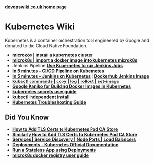 
#### [devopswiki.co.uk home page](/)

# Kubernetes Wiki

Kubernetes is a container orchestration tool engineered by Google and donated to the Cloud Native Foundation.

- **[microk8s | install a kubernetes cluster](/kubernetes/microk8s-install)**
- **[microk8s | import a docker image into kubernetes microk8s](/kubernetes/microk8s-image-import)**
- Jenkins Pipeline **[Use Kubernetes to run Jenkins Jobs](/kubernetes/kubernetes-slaves)**
- **[In 5 minutes - CI/CD Pipeline on Kubernetes](https://github.com/devops4me/kubernetes-pipeline)**
- **[In 5 minutes - Jenkins on Kubernetes](https://github.com/devops4me/docker-jenkins)** | **[Dockerhub Jenkins Image](https://hub.docker.com/r/devops4me/jenkins)**
- **[kubectl commands | copy | log | rollout | set-image](/kubectl/kubectl-commands)**
- **[Google Kaniko for Building Docker Images in Kubernetes](/kubernetes/kaniko)**
- **[kubernetes secrets user guide](/kubernetes/kubernetes-secrets)**
- **[kubectl independent install](/kubectl/kubectl-install)**
- **[Kubernetes Troubleshooting Guide](/kubernetes/troubleshooting)**


## Did You Know

- **[How to Add TLS Certs to Kubernetes Pod CA Store](https://medium.com/%40paraspatidar/add-ssl-tls-certificate-or-pem-file-to-kubernetes-pod-s-trusted-root-ca-store-7bed5cd683d)**
- **[Similarly How to Add TLS Certs to Kubernetes Pod CA Store](https://medium.com/%40paraspatidar/add-self-signed-or-ca-root-certificate-in-kubernetes-pod-ca-root-certificate-store-cb7863cb3f87)**
- **[Services | Service Discovery | Node Ports | Load Balancers](https://kubernetes.io/docs/concepts/services-networking/service/#discovering-services)**
- **[Deployments - Kubernetes Official Documentation](https://kubernetes.io/docs/concepts/workloads/controllers/deployment/)**
- **[Run a Stateless App using Deployments](https://kubernetes.io/docs/tasks/run-application/run-stateless-application-deployment/)**
- **[microk8s docker registry user guide](https://itnext.io/working-with-image-registries-and-containerd-in-kubernetes-63c311b86368)**
